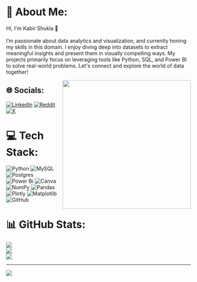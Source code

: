 # 💫 About Me:
 Hi, I'm Kabir Shukla 👋<br><br>I’m passionate about data analytics and visualization, and currently honing my skills in this domain. I enjoy diving deep into datasets to extract meaningful insights and present them in visually compelling ways. My projects primarily focus on leveraging tools like Python, SQL, and Power BI to solve real-world problems. Let's connect and explore the world of data together!<br>

 <img src="https://media.tenor.com/L0pT08DVkjAAAAAC/borat-smiling-borat.gif" width="350" height="350" align="right" />


## 🌐 Socials:
[![LinkedIn](https://img.shields.io/badge/LinkedIn-%230077B5.svg?logo=linkedin&logoColor=white)](https://linkedin.com/in/https://www.linkedin.com/in/kabir-shukla-396247233/) [![Reddit](https://img.shields.io/badge/Reddit-%23FF4500.svg?logo=Reddit&logoColor=white)](https://reddit.com/user/https://www.reddit.com/user/Apprehensive-Menu992/) [![X](https://img.shields.io/badge/X-black.svg?logo=X&logoColor=white)](https://x.com/https://x.com/i/flow/login?redirect_after_login=%2FKabirShukl) 

# 💻 Tech Stack:
![Python](https://img.shields.io/badge/python-3670A0?style=plastic&logo=python&logoColor=ffdd54) ![MySQL](https://img.shields.io/badge/mysql-4479A1.svg?style=plastic&logo=mysql&logoColor=white) ![Postgres](https://img.shields.io/badge/postgres-%23316192.svg?style=plastic&logo=postgresql&logoColor=white) ![Power Bi](https://img.shields.io/badge/power_bi-F2C811?style=plastic&logo=powerbi&logoColor=black) ![Canva](https://img.shields.io/badge/Canva-%2300C4CC.svg?style=plastic&logo=Canva&logoColor=white) ![NumPy](https://img.shields.io/badge/numpy-%23013243.svg?style=plastic&logo=numpy&logoColor=white) ![Pandas](https://img.shields.io/badge/pandas-%23150458.svg?style=plastic&logo=pandas&logoColor=white) ![Plotly](https://img.shields.io/badge/Plotly-%233F4F75.svg?style=plastic&logo=plotly&logoColor=white) ![Matplotlib](https://img.shields.io/badge/Matplotlib-%23ffffff.svg?style=plastic&logo=Matplotlib&logoColor=black) ![GitHub](https://img.shields.io/badge/github-%23121011.svg?style=plastic&logo=github&logoColor=white)
# 📊 GitHub Stats:
![](https://github-readme-stats.vercel.app/api?username=importKabir&theme=rose&hide_border=false&include_all_commits=false&count_private=false)<br/>
![](https://github-readme-streak-stats.herokuapp.com/?user=importKabir&theme=rose&hide_border=false)<br/>
![](https://github-readme-stats.vercel.app/api/top-langs/?username=importKabir&theme=rose&hide_border=false&include_all_commits=false&count_private=false&layout=compact)

---
[![](https://visitcount.itsvg.in/api?id=importKabir&icon=0&color=11)](https://visitcount.itsvg.in)







